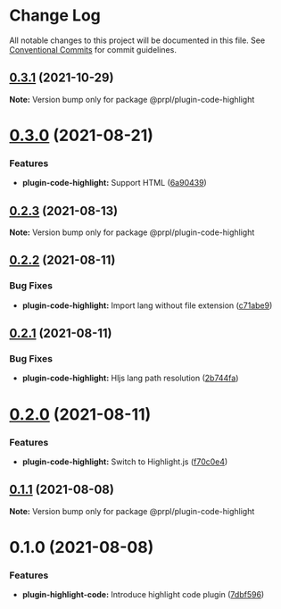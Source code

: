 # Change Log

All notable changes to this project will be documented in this file.
See [Conventional Commits](https://conventionalcommits.org) for commit guidelines.

## [0.3.1](https://github.com/tyhopp/prpl/compare/@prpl/plugin-code-highlight@0.3.0...@prpl/plugin-code-highlight@0.3.1) (2021-10-29)

**Note:** Version bump only for package @prpl/plugin-code-highlight





# [0.3.0](https://github.com/tyhopp/prpl/compare/@prpl/plugin-code-highlight@0.2.3...@prpl/plugin-code-highlight@0.3.0) (2021-08-21)


### Features

* **plugin-code-highlight:** Support HTML ([6a90439](https://github.com/tyhopp/prpl/commit/6a90439935782eee655c43e319ed881dc9b32c4c))





## [0.2.3](https://github.com/tyhopp/prpl/compare/@prpl/plugin-code-highlight@0.2.2...@prpl/plugin-code-highlight@0.2.3) (2021-08-13)

**Note:** Version bump only for package @prpl/plugin-code-highlight





## [0.2.2](https://github.com/tyhopp/prpl/compare/@prpl/plugin-code-highlight@0.2.1...@prpl/plugin-code-highlight@0.2.2) (2021-08-11)


### Bug Fixes

* **plugin-code-highlight:** Import lang without file extension ([c71abe9](https://github.com/tyhopp/prpl/commit/c71abe9158b6f7bba2ee5170770aab7e8e9b442a))





## [0.2.1](https://github.com/tyhopp/prpl/compare/@prpl/plugin-code-highlight@0.2.0...@prpl/plugin-code-highlight@0.2.1) (2021-08-11)


### Bug Fixes

* **plugin-code-highlight:** Hljs lang path resolution ([2b744fa](https://github.com/tyhopp/prpl/commit/2b744fa9e542d52cbb5aadb14efdad0d207bfffe))





# [0.2.0](https://github.com/tyhopp/prpl/compare/@prpl/plugin-code-highlight@0.1.1...@prpl/plugin-code-highlight@0.2.0) (2021-08-11)


### Features

* **plugin-code-highlight:** Switch to Highlight.js ([f70c0e4](https://github.com/tyhopp/prpl/commit/f70c0e4eb4b2a9c111775c4c33d9879a3e146b96))





## [0.1.1](https://github.com/tyhopp/prpl/compare/@prpl/plugin-code-highlight@0.1.0...@prpl/plugin-code-highlight@0.1.1) (2021-08-08)

**Note:** Version bump only for package @prpl/plugin-code-highlight





# 0.1.0 (2021-08-08)


### Features

* **plugin-highlight-code:** Introduce highlight code plugin ([7dbf596](https://github.com/tyhopp/prpl/commit/7dbf596b13c9c9a3b2f438493df2befc9f8d7c88))

